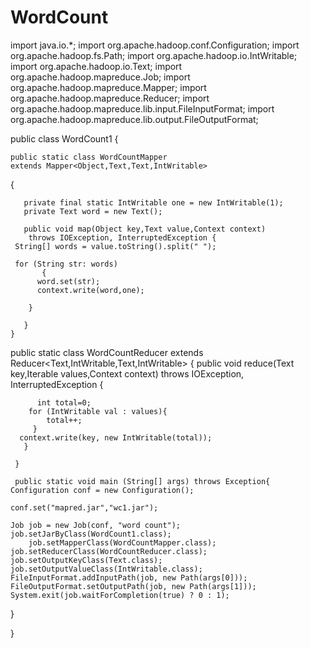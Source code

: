 # WordCount
import java.io.*;
import org.apache.hadoop.conf.Configuration;
import org.apache.hadoop.fs.Path;
import org.apache.hadoop.io.IntWritable;
import org.apache.hadoop.io.Text;
import org.apache.hadoop.mapreduce.Job;
import org.apache.hadoop.mapreduce.Mapper;
import org.apache.hadoop.mapreduce.Reducer;
import org.apache.hadoop.mapreduce.lib.input.FileInputFormat;
import org.apache.hadoop.mapreduce.lib.output.FileOutputFormat;


public class WordCount1
{

    public static class WordCountMapper
    extends Mapper<Object,Text,Text,IntWritable>
   {
    
       private final static IntWritable one = new IntWritable(1);
       private Text word = new Text();

       public void map(Object key,Text value,Context context)
        throws IOException, InterruptedException {
	 String[] words = value.toString().split(" ");
       
	 for (String str: words)
           {
	      word.set(str);
	      context.write(word,one);

	    }

       }
    }     

   public static class WordCountReducer
   extends Reducer<Text,IntWritable,Text,IntWritable> {
     public void reduce(Text key,Iterable<IntWritable> values,Context context)
     throws IOException, InterruptedException {
	
          int total=0;
        for (IntWritable val : values){
            total++;
         }
	  context.write(key, new IntWritable(total));
       }   

     }
    
     public static void main (String[] args) throws Exception{
	Configuration conf = new Configuration();

	conf.set("mapred.jar","wc1.jar");

	Job job = new Job(conf, "word count");
	job.setJarByClass(WordCount1.class);
        job.setMapperClass(WordCountMapper.class);
	job.setReducerClass(WordCountReducer.class);
	job.setOutputKeyClass(Text.class);
	job.setOutputValueClass(IntWritable.class);
	FileInputFormat.addInputPath(job, new Path(args[0]));
	FileOutputFormat.setOutputPath(job, new Path(args[1]));
	System.exit(job.waitForCompletion(true) ? 0 : 1);
 }

}
